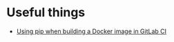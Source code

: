 # Useful things

* [Using pip when building a Docker image in GitLab CI](pip_install_ssh_docker.md)
